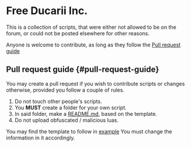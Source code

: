 # Free Ducarii Inc.

This is a collection of scripts, that were either not allowed to be on the forum, or could not be posted elsewhere for other reasons.

Anyone is welcome to contribute, as long as they follow the [Pull request guide](#pull-request-guide)

## Pull request guide {#pull-request-guide}

You may create a pull request if you wish to contribute scripts or changes otherwise, provided you follow a couple of rules.

1. Do not touch other people's scripts.
2. You **MUST** create a folder for your own script.
3. In said folder, make a [README.md](example/example%20lua/readme.md), based on the template.
4. Do not upload obfuscated / malicious luas.

You may find the template to follow in [example](example/example%20lua/)
You must change the information in it accordingly.